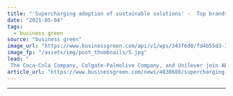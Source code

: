 ```yaml
---
title: "'Supercharging adoption of sustainable solutions' -  Top brands sign up to 100+ Accelerator green supply chain programme"
date: "2021-05-04"
tags: 
  - business green
source: "business green"
image_url: "https://www.businessgreen.com/api/v1/wps/343f6d0/fd4b55d3-385e-4e71-924d-fd97d5a1ffc7/3/Picture2-185x114.jpg"
image_fp: "/assets/img/post_thumbnails/5.jpg"
lead: "
 The Coca-Cola Company, Colgate-Palmolive Company, and Unilever join AB InBev 100+ Accelerator programme to fund and pilot sustainable innovation in supply chains ..."
article_url: "https://www.businessgreen.com/news/4030688/supercharging-adoption-sustainable-solutions-brands-sign-100-accelerator-green-supply-chain-programme"
---
```


---
